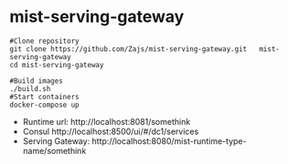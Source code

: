 # mist-serving-gateway

```
#Clone repository
git clone https://github.com/Zajs/mist-serving-gateway.git   mist-serving-gateway
cd mist-serving-gateway

#Build images
./build.sh
#Start containers
docker-compose up
```
* Runtime url: http://localhost:8081/somethink
* Consul http://localhost:8500/ui/#/dc1/services
* Serving Gateway: http://localhost:8080/mist-runtime-type-name/somethink